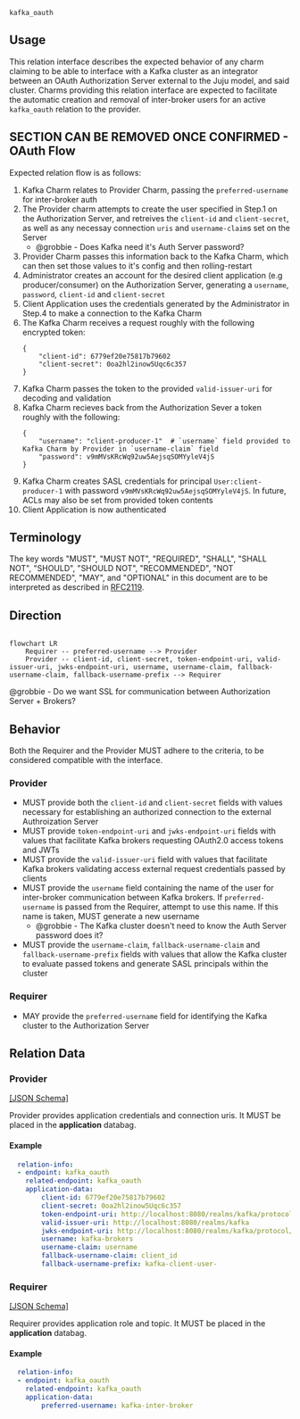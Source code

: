 `kafka_oauth`

## Usage

This relation interface describes the expected behavior of any charm claiming to be able to interface with a Kafka cluster as an integrator between an OAuth Authorization Server external to the Juju model, and said cluster. Charms providing this relation interface are expected to facilitate the automatic creation and removal of inter-broker users for an active `kafka_oauth` relation to the provider.


## SECTION CAN BE REMOVED ONCE CONFIRMED - OAuth Flow

Expected relation flow is as follows:

1. Kafka Charm relates to Provider Charm, passing the `preferred-username` for inter-broker auth
2. The Provider charm attempts to create the user specified in Step.1 on the Authorization Server, and retreives the `client-id` and `client-secret`, as well as any necessay connection `uris` and `username-claim`s set on the Server
    - @grobbie - Does Kafka need it's Auth Server password?
3. Provider Charm passes this information back to the Kafka Charm, which can then set those values to it's config and then rolling-restart
4. Administrator creates an account for the desired client application (e.g producer/consumer) on the Authorization Server, generating a `username`, `password`, `client-id` and `client-secret`
5. Client Application uses the credentials generated by the Administrator in Step.4 to make a connection to the Kafka Charm
6. The Kafka Charm receives a request roughly with the following encrypted token:
    ```
    {
        "client-id": 6779ef20e75817b79602
        "client-secret": 0oa2hl2inow5Uqc6c357
    }
    ```
7. Kafka Charm passes the token to the provided `valid-issuer-uri` for decoding and validation
8. Kafka Charm recieves back from the Authorization Sever a token roughly with the following:
    ```
    {
        "username": "client-producer-1"  # `username` field provided to Kafka Charm by Provider in `username-claim` field
        "password": v9mMVsKRcWq92uw5AejsqSOMYyleV4jS
    }
    ```
8. Kafka Charm creates SASL credentials for principal `User:client-producer-1` with password `v9mMVsKRcWq92uw5AejsqSOMYyleV4jS`. In future, ACLs may also be set from provided token contents 
9. Client Application is now authenticated

## Terminology

The key words "MUST", "MUST NOT", "REQUIRED", "SHALL", "SHALL NOT", "SHOULD", "SHOULD NOT", "RECOMMENDED", "NOT RECOMMENDED", "MAY", and "OPTIONAL" in this document are to be interpreted as described in [RFC2119](https://www.rfc-editor.org/rfc/rfc2119).

## Direction

```mermaid

flowchart LR
    Requirer -- preferred-username --> Provider
    Provider -- client-id, client-secret, token-endpoint-uri, valid-issuer-uri, jwks-endpoint-uri, username, username-claim, fallback-username-claim, fallback-username-prefix --> Requirer
```

@grobbie - Do we want SSL for communication between Authorization Server + Brokers?

## Behavior

Both the Requirer and the Provider MUST adhere to the criteria, to be considered compatible with the interface.

### Provider
- MUST provide both the `client-id` and `client-secret` fields with values necessary for establishing an authorized connection to the external Authroization Server
- MUST provide `token-endpoint-uri` and `jwks-endpoint-uri` fields with values that facilitate Kafka brokers requesting OAuth2.0 access tokens and JWTs
- MUST provide the `valid-issuer-uri` field with values that facilitate Kafka brokers validating access external request credentials passed by clients
- MUST provide the `username` field containing the name of the user for inter-broker communication between Kafka brokers. If `preferred-username` is passed from the Requirer, attempt to use this name. If this name is taken, MUST generate a new username
    - @grobbie - The Kafka cluster doesn't need to know the Auth Server password does it?
- MUST provide the `username-claim`, `fallback-username-claim` and `fallback-username-prefix` fields with values that allow the Kafka cluster to evaluate passed tokens and generate SASL principals within the cluster

### Requirer
- MAY provide the `preferred-username` field for identifying the Kafka cluster to the Authorization Server

## Relation Data

### Provider

[\[JSON Schema\]](./schemas/provider.json)

Provider provides application credentials and connection uris. It MUST be placed in the **application** databag.


#### Example
```yaml
  relation-info:
  - endpoint: kafka_oauth
    related-endpoint: kafka_oauth
    application-data:
        client-id: 6779ef20e75817b79602
        client-secret: 0oa2hl2inow5Uqc6c357
        token-endpoint-uri: http://localhost:8080/realms/kafka/protocol/openid-connect/token
        valid-issuer-uri: http://localhost:8080/realms/kafka
        jwks-endpoint-uri: http://localhost:8080/realms/kafka/protocol/openid-connect/certs
        username: kafka-brokers
        username-claim: username 
        fallback-username-claim: client_id
        fallback-username-prefix: kafka-client-user-
```

### Requirer

[\[JSON Schema\]](./schemas/requirer.json)

Requirer provides application role and topic. It MUST be placed in the **application** databag.

#### Example

```yaml
  relation-info:
  - endpoint: kafka_oauth
    related-endpoint: kafka_oauth
    application-data:
        preferred-username: kafka-inter-broker
```
